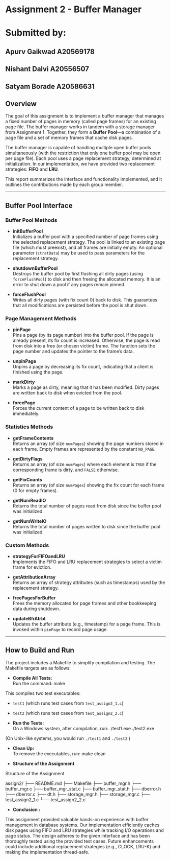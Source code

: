 # Assignment 2 - Buffer Manager

# Submitted by:

## Apurv Gaikwad A20569178

## Nishant Dalvi A20556507

## Satyam Borade A20586631

## Overview

The goal of this assignment is to implement a buffer manager that manages a fixed number of pages in memory (called page frames) for an existing page file. The buffer manager works in tandem with a storage manager from Assignment 1. Together, they form a **Buffer Pool**—a combination of a page file and a set of memory frames that cache disk pages.

The buffer manager is capable of handling multiple open buffer pools simultaneously (with the restriction that only one buffer pool may be open per page file). Each pool uses a page replacement strategy, determined at initialization. In our implementation, we have provided two replacement strategies: **FIFO** and **LRU**.

This report summarizes the interface and functionality implemented, and it outlines the contributions made by each group member.

---

## Buffer Pool Interface

### Buffer Pool Methods

- **initBufferPool**  
  Initializes a buffer pool with a specified number of page frames using the selected replacement strategy. The pool is linked to an existing page file (which must preexist), and all frames are initially empty. An optional parameter (`stratData`) may be used to pass parameters for the replacement strategy.

- **shutdownBufferPool**  
  Destroys the buffer pool by first flushing all dirty pages (using `forceFlushPool`) to disk and then freeing the allocated memory. It is an error to shut down a pool if any pages remain pinned.

- **forceFlushPool**  
  Writes all dirty pages (with fix count 0) back to disk. This guarantees that all modifications are persisted before the pool is shut down.

### Page Management Methods

- **pinPage**  
  Pins a page (by its page number) into the buffer pool. If the page is already present, its fix count is increased. Otherwise, the page is read from disk into a free (or chosen victim) frame. The function sets the page number and updates the pointer to the frame’s data.

- **unpinPage**  
  Unpins a page by decreasing its fix count, indicating that a client is finished using the page.

- **markDirty**  
  Marks a page as dirty, meaning that it has been modified. Dirty pages are written back to disk when evicted from the pool.

- **forcePage**  
  Forces the current content of a page to be written back to disk immediately.

### Statistics Methods

- **getFrameContents**  
  Returns an array (of size `numPages`) showing the page numbers stored in each frame. Empty frames are represented by the constant `NO_PAGE`.

- **getDirtyFlags**  
  Returns an array (of size `numPages`) where each element is `TRUE` if the corresponding frame is dirty, and `FALSE` otherwise.

- **getFixCounts**  
  Returns an array (of size `numPages`) showing the fix count for each frame (0 for empty frames).

- **getNumReadIO**  
  Returns the total number of pages read from disk since the buffer pool was initialized.

- **getNumWriteIO**  
  Returns the total number of pages written to disk since the buffer pool was initialized.

### Custom Methods

- **strategyForFIFOandLRU**  
  Implements the FIFO and LRU replacement strategies to select a victim frame for eviction.

- **getAttributionArray**  
  Returns an array of strategy attributes (such as timestamps) used by the replacement strategy.

- **freePagesForBuffer**  
  Frees the memory allocated for page frames and other bookkeeping data during shutdown.

- **updateBfrAtrbt**  
  Updates the buffer attribute (e.g., timestamp) for a page frame. This is invoked within `pinPage` to record page usage.

---

## How to Build and Run

The project includes a Makefile to simplify compilation and testing. The Makefile targets are as follows:

- **Compile All Tests:**  
   Run the command:
  make

This compiles two test executables:

- `test1` (which runs test cases from `test_assign2_1.c`)
- `test2` (which runs test cases from `test_assign2_2.c`)

- **Run the Tests:**  
  On a Windows system, after compilation, run:
  ./test1.exe ./test2.exe

(On Unix-like systems, you would run `./test1` and `./test2`.)

- **Clean Up:**  
  To remove the executables, run:
  make clean

- **Structure of the Assignment**

Structure of the Assignment

assign2/
├── README.md
├── Makefile
├── buffer_mgr.h
├── buffer_mgr.c
├── buffer_mgr_stat.c
├── buffer_mgr_stat.h
├── dberror.h
├── dberror.c
├── dt.h
├── storage_mgr.h
├── storage_mgr.c
├── test_assign2_1.c
└── test_assign2_2.c

- **Conclusion :**

This assignment provided valuable hands-on experience with buffer management in database systems. Our implementation efficiently caches disk pages using FIFO and LRU strategies while tracking I/O operations and page status. The design adheres to the given interface and has been thoroughly tested using the provided test cases. Future enhancements could include additional replacement strategies (e.g., CLOCK, LRU-K) and making the implementation thread-safe.
